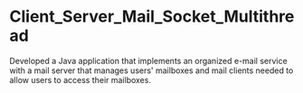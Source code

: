 # Client_Server_Mail_Socket_Multithread
Developed a Java application that implements an organized e-mail service with a mail server that manages users' mailboxes and mail clients needed to allow users to access their mailboxes.
